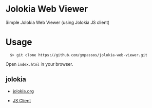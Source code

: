 # Jolokia Web Viewer

Simple Jolokia Web Viewer (using Jolokia JS client)

# Usage

```shell
  $> git clone https://github.com/gmpassos/jolokia-web-viewer.git
```

Open `index.html` in your browser.

## jolokia

- [jolokia.org](https://jolokia.org/)

- [JS Client](https://jolokia.org/client/javascript.html)
